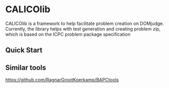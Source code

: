 # CALICOlib
CALICOlib is a framework to help facilitate problem creation on DOMjudge. Currently, the library helps with test generation and creating problem zip, which is based on the ICPC problem package specification

## Quick Start


## Similar tools
https://github.com/RagnarGrootKoerkamp/BAPCtools
